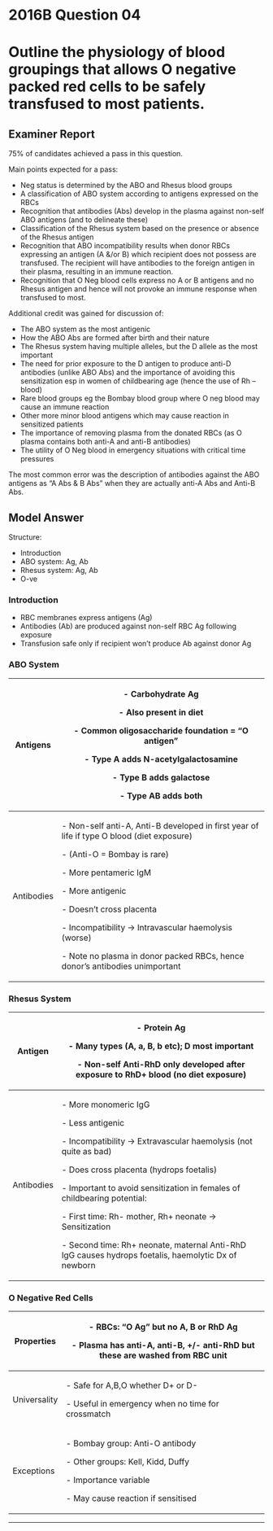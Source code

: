 # 2016B Question 04 
# Outline the physiology of blood groupings that allows O negative packed red cells to be safely transfused to most patients.



## Examiner Report
75% of candidates achieved a pass in this question.


Main points expected for a pass:
- Neg status is determined by the ABO and Rhesus blood groups
- A classification of ABO system according to antigens expressed on the RBCs
- Recognition that antibodies (Abs) develop in the plasma against non-self ABO antigens (and to delineate these)
- Classification of the Rhesus system based on the presence or absence of the Rhesus antigen
- Recognition that ABO incompatibility results when donor RBCs expressing an antigen (A &/or B) which recipient does not possess are transfused. The recipient will have antibodies to the foreign antigen in their plasma, resulting in an immune reaction.
- Recognition that O Neg blood cells express no A or B antigens and no Rhesus antigen and hence will not provoke an immune response when transfused to most.


Additional credit was gained for discussion of:
- The ABO system as the most antigenic
- How the ABO Abs are formed after birth and their nature
- The Rhesus system having multiple alleles, but the D allele as the most important
- The need for prior exposure to the D antigen to produce anti-D antibodies (unlike ABO Abs) and the importance of avoiding this sensitization esp in women of childbearing age (hence the use of Rh – blood)
- Rare blood groups eg the Bombay blood group where O neg blood may cause an immune reaction
- Other more minor blood antigens which may cause reaction in sensitized patients
- The importance of removing plasma from the donated RBCs (as O plasma contains both anti-A and anti-B antibodies)
- The utility of O Neg blood in emergency situations with critical time pressures


The most common error was the description of antibodies against the ABO antigens as “A Abs & B Abs” when they are actually anti-A Abs and Anti-B Abs.

## Model Answer
Structure:
- Introduction
- ABO system: Ag, Ab
- Rhesus system: Ag, Ab
- O-ve

### Introduction
- RBC membranes express antigens (Ag)
- Antibodies (Ab) are produced against non-self RBC Ag following exposure
- Transfusion safe only if recipient won’t produce Ab against donor Ag

### ABO System

|Antigens|<p>- Carbohydrate Ag</p><p>- Also present in diet</p><p>- Common oligosaccharide foundation = “O antigen”</p><p>- Type A adds N-acetylgalactosamine</p><p>- Type B adds galactose</p><p>- Type AB adds both</p>|
| -- | -- |
|Antibodies|<p>- Non-self anti-A, Anti-B developed in first year of life if type O blood (diet exposure)</p><p>- (Anti-O = Bombay is rare)</p><p>- More pentameric IgM</p><p>- More antigenic</p><p>- Doesn’t cross placenta</p><p>- Incompatibility → Intravascular haemolysis (worse)</p><p>- Note no plasma in donor packed RBCs, hence donor’s antibodies unimportant</p>|

### Rhesus System

|Antigen|<p>- Protein Ag</p><p>- Many types (A, a, B, b etc); D most important</p><p>- Non-self Anti-RhD only developed after exposure to RhD+ blood (no diet exposure)</p>|
| -- | -- |
|Antibodies|<p>- More monomeric IgG</p><p>- Less antigenic</p><p>- Incompatibility → Extravascular haemolysis (not quite as bad)</p><p>- Does cross placenta (hydrops foetalis)</p><p>- Important to avoid sensitization in females of childbearing potential:</p><p>- First time: Rh- mother, Rh+ neonate → Sensitization</p><p>- Second time: Rh+ neonate, maternal Anti-RhD IgG causes hydrops foetalis, haemolytic Dx of newborn</p>|

### O Negative Red Cells

|Properties|<p>- RBCs: “O Ag” but no A, B or RhD Ag</p><p>- Plasma has anti-A, anti-B, +/- anti-RhD but these are washed from RBC unit</p>|
| -- | -- |
|Universality|<p>- Safe for A,B,O whether D+ or D-</p><p>- Useful in emergency when no time for crossmatch</p>|
|Exceptions|<p>- Bombay group: Anti-O antibody</p><p>- Other groups: Kell, Kidd, Duffy</p><p>- Importance variable</p><p>- May cause reaction if sensitised</p>|


--- 

